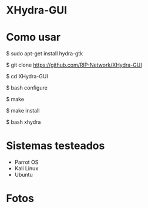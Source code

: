 # XHydra-GUI
# Como usar 

$ sudo apt-get install hydra-gtk

$ git clone https://github.com/RIP-Network/XHydra-GUI

$ cd XHydra-GUI

$ bash configure

$ make

$ make install

$ bash xhydra

# Sistemas testeados

* Parrot OS
* Kali Linux
* Ubuntu

# Fotos
